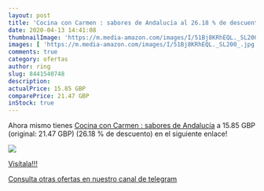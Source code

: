 ```yaml
---
layout: post
title: 'Cocina con Carmen : sabores de Andalucía al 26.18 % de descuento'
date: 2020-04-13 14:41:08
thumbnailImage: 'https://m.media-amazon.com/images/I/51Bj8KRhEQL._SL200_.jpg'
images: [ 'https://m.media-amazon.com/images/I/51Bj8KRhEQL._SL200_.jpg' ]
comments: true
category: ofertas
author: ring
slug: 8441540748
description:
actualPrice: 15.85 GBP
comparePrice: 21.47 GBP
inStock: true
---
```


Ahora mismo tienes [Cocina con Carmen : sabores de Andalucía](https://www.amazon.com/dp/8441540748/?tag=redken08-20) a 15.85 GBP (original: 21.47 GBP) (26.18 %  de descuento) en el siguiente enlace!

[![](https://m.media-amazon.com/images/I/51Bj8KRhEQL._SL200_.jpg)](https://www.amazon.com/dp/8441540748/?tag=redken08-20)

[Visítala!!!](https://www.amazon.com/dp/8441540748/?tag=redken08-20)

[Consulta otras ofertas en nuestro canal de telegram](https://t.me/s/ofertas25)
